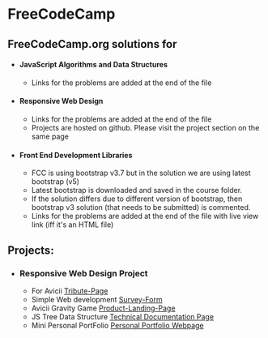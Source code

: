 # FreeCodeCamp

## FreeCodeCamp.org solutions for

-   #### JavaScript Algorithms and Data Structures
    -   Links for the problems are added at the end of the file
-   #### Responsive Web Design
    -   Links for the problems are added at the end of the file
    -   Projects are hosted on github. Please visit the project section on the same page
-   #### Front End Development Libraries
    -   FCC is using bootstrap v3.7 but in the solution we are using latest bootstrap (v5)
    -   Latest bootstrap is downloaded and saved in the course folder.
    -   If the solution differs due to different version of bootstrap, then bootstrap v3 solution (that needs to be submitted) is commented.
    -   Links for the problems are added at the end of the file with live view link (iff it's an HTML file)

## Projects:

-   ### Responsive Web Design Project

    -   For Avicii [Tribute-Page](https://geekyorion.github.io/freecodecamp/Responsive%20Web%20Design/Responsive%20Web%20Design%20Projects/Build%20a%20Tribute%20Page/)
    -   Simple Web development [Survey-Form](https://geekyorion.github.io/freecodecamp/Responsive%20Web%20Design/Responsive%20Web%20Design%20Projects/Build%20a%20Survey%20Form/)
    -   Avicii Gravity Game [Product-Landing-Page](https://geekyorion.github.io/freecodecamp/Responsive%20Web%20Design/Responsive%20Web%20Design%20Projects/Build%20a%20Product%20Landing%20Page/)
    -   JS Tree Data Structure [Technical Documentation Page](https://geekyorion.github.io/freecodecamp/Responsive%20Web%20Design/Responsive%20Web%20Design%20Projects/Build%20a%20Technical%20Documentation%20Page/)
    -   Mini Personal PortFolio [Personal Portfolio Webpage](https://geekyorion.github.io/freecodecamp/Responsive%20Web%20Design/Responsive%20Web%20Design%20Projects/Build%20a%20Personal%20Portfolio%20Webpage/)
